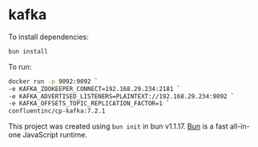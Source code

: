 # kafka

To install dependencies:

```bash
bun install
```

To run:

```bash
docker run -p 9092:9092 `
-e KAFKA_ZOOKEEPER_CONNECT=192.168.29.234:2181 `
-e KAFKA_ADVERTISED_LISTENERS=PLAINTEXT://192.168.29.234:9092 `
-e KAFKA_OFFSETS_TOPIC_REPLICATION_FACTOR=1 `
confluentinc/cp-kafka:7.2.1
```

This project was created using `bun init` in bun v1.1.17. [Bun](https://bun.sh) is a fast all-in-one JavaScript runtime.
